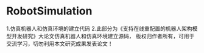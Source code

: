 RobotSimulation
===============

1.仿真机器人和仿真环境的建立代码
2.此部分为《支持在线重配置的机器人架构模型开发研究》大论文仿真机器人和仿真环境建立源码， 
版权归作者所有，可用于交流学习，切勿利用本文研究成果发表论文！
